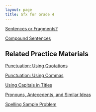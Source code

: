 ```yaml
---
layout: page
title: Gfx for Grade 4
---
```

<a href="/tutorials-v4/sentence_or_fragment_v1/index.html">Sentences or Fragments?</a>

<a href="/tutorials-v4/compound_sentences/index.html">Compound Sentences</a>


<!-- <a href="/tutorials-v4/compound_subject/index.html">Compound Subjects</a>


<a href="/tutorials-v4/compound_predicate/index.html">Compound Predicates</a>


<a href="/tutorials-v4/compound_object/index.html">Compound Objects</a>


<a href="/tutorials-v4/appositive/index.html">Appositives</a>


<a href="/tutorials-v4/relative_clause/index.html">Relative Clauses</a>


<a href="/tutorials-v4/present_participle_gerund/index.html">Present Participles and Gerunds</a>


<a href="/tutorials-v4/passive_active/index.html">Passive and Active Clauses</a>


<a href="/tutorials-v4/past_participle/index.html">Past Participles</a> -->


<h2>Related Practice Materials</h2>

<!-- <a href="/tutorials-v4/pronouns/index.html">Pronouns, Antecedents, and Similar Ideas</a> -->
<a href="/tutorials-v4/quotations_v1">Punctuation:  Using Quotations

<a href="/tutorials-v4/commas_v1">Punctuation:  Using Commas

<a href="/tutorials-v4/titles_v1">Using Capitals in Titles

<a href="/tutorials-v4/article_about_tablets_with_pronouns_marked/index.html">Pronouns, Antecedents, and Similar Ideas

<a href="/tutorials-v4/spelling_sample/index.html">Spelling Sample Problem